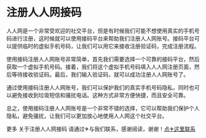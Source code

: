 # 注册人人网接码

人人网是一个非常受欢迎的社交平台，但是有时候我们可能不想使用真实的手机号码进行注册，这时候就可以使用接码平台来帮助我们注册人人网账号。接码平台可以提供临时的虚拟手机号码，让我们可以用它来接收注册验证码，完成注册流程。

使用接码注册人人网账号非常简单，首先我们需要选择一个可靠的接码平台，然后获取一个虚拟手机号码。接着，我们将这个虚拟手机号码填入人人网注册页面，然后等待接收验证码。最后，我们输入验证码，就可以成功注册人人网账号了。

通过使用接码注册人人网账号，我们可以保护我们的真实手机号码隐私，同时也可以避免接收到垃圾短信和骚扰电话。这种方式非常方便快捷，而且安全可靠。

总之，使用接码注册人人网账号是一个非常不错的选择，它可以帮助我们保护个人隐私，避免骚扰，让我们可以更加放心地使用人人网这个社交平台。

更多 关于注册人人网接码 请通过✈与我们联系，感谢阅读，谢谢！[点✈这里联系](https://111.k02.cc)